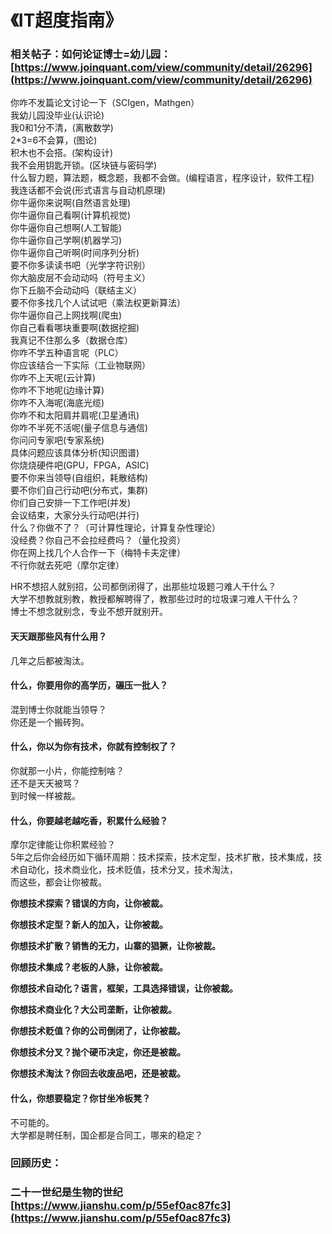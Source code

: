 # 《IT超度指南》

### 相关帖子：如何论证博士=幼儿园：[https://www.joinquant.com/view/community/detail/26296](https://www.joinquant.com/view/community/detail/26296)

你咋不发篇论文讨论一下（SCIgen，Mathgen）  
我幼儿园没毕业\(认识论\)  
我0和1分不清，\(离散数学\)  
2\*3=6不会算，\(图论\)  
积木也不会搭。\(架构设计\)  
我不会用钥匙开锁。\(区块链与密码学\)  
什么智力题，算法题，概念题，我都不会做。\(编程语言，程序设计，软件工程\)  
我连话都不会说\(形式语言与自动机原理\)  
你牛逼你来说啊\(自然语言处理\)  
你牛逼你自己看啊\(计算机视觉\)  
你牛逼你自己想啊\(人工智能\)  
你牛逼你自己学啊\(机器学习\)  
你牛逼你自己听啊\(时间序列分析\)  
要不你多读读书吧（光学字符识别）  
你大脑皮层不会动动吗（符号主义）  
你下丘脑不会动动吗（联结主义）  
要不你多找几个人试试吧（乘法权更新算法）  
你牛逼你自己上网找啊\(爬虫\)  
你自己看看哪块重要啊\(数据挖掘\)  
我真记不住那么多（数据仓库）  
你咋不学五种语言呢（PLC）  
你应该结合一下实际（工业物联网）  
你咋不上天呢\(云计算\)  
你咋不下地呢\(边缘计算\)  
你咋不入海呢\(海底光缆\)  
你咋不和太阳肩并肩呢\(卫星通讯\)  
你咋不半死不活呢\(量子信息与通信\)  
你问问专家吧\(专家系统\)  
具体问题应该具体分析\(知识图谱\)  
你烧烧硬件吧\(GPU，FPGA，ASIC\)  
要不你来当领导\(自组织，耗散结构\)  
要不你们自己行动吧\(分布式，集群\)  
你们自己安排一下工作吧\(并发\)  
会议结束，大家分头行动吧\(并行\)  
什么？你做不了？（可计算性理论，计算复杂性理论）  
没经费？你自己不会拉经费吗？（量化投资）  
你在网上找几个人合作一下（梅特卡夫定律）  
不行你就去死吧（摩尔定律）

HR不想招人就别招，公司都倒闭得了，出那些垃圾题刁难人干什么？  
大学不想教就别教，教授都解聘得了，教那些过时的垃圾课刁难人干什么？  
博士不想念就别念，专业不想开就别开。

#### 天天跟那些风有什么用？ <a id="-"></a>

几年之后都被淘汰。

#### 什么，你要用你的高学历，碾压一批人？ <a id="-"></a>

混到博士你就能当领导？  
你还是一个搬砖狗。

#### 什么，你以为你有技术，你就有控制权了？ <a id="-"></a>

你就那一小片，你能控制啥？  
还不是天天被骂？  
到时候一样被裁。

#### 什么，你要越老越吃香，积累什么经验？ <a id="-"></a>

摩尔定律能让你积累经验？  
5年之后你会经历如下循环周期：技术探索，技术定型，技术扩散，技术集成，技术自动化，技术商业化，技术贬值，技术分叉，技术淘汰，  
而这些，都会让你被裁。

**你想技术探索？错误的方向，让你被裁。**

**你想技术定型？新人的加入，让你被裁。**

**你想技术扩散？销售的无力，山寨的猖獗，让你被裁。**

**你想技术集成？老板的人脉，让你被裁。**

**你想技术自动化？语言，框架，工具选择错误，让你被裁。**

**你想技术商业化？大公司垄断，让你被裁。**

**你想技术贬值？你的公司倒闭了，让你被裁。**

**你想技术分叉？抛个硬币决定，你还是被裁。**

**你想技术淘汰？你回去收废品吧，还是被裁。**

#### 什么，你想要稳定？你甘坐冷板凳？ <a id="-"></a>

不可能的。  
大学都是聘任制，国企都是合同工，哪来的稳定？

### 回顾历史： <a id="-"></a>

### 二十一世纪是生物的世纪[https://www.jianshu.com/p/55ef0ac87fc3](https://www.jianshu.com/p/55ef0ac87fc3) <a id="-https-www-jianshu-com-p-55ef0ac87fc3"></a>

